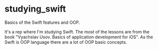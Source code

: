 # studying_swift
Basics of the Swift features and OOP.

It's a rep where I'm studying Swift. The most of the lessons are from the book "Vyachslav Usov. Basics of application development for iOS". As the Swift is OOP language there are a lot of OOP basic concepts.
